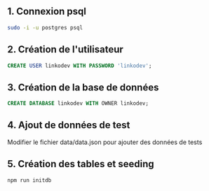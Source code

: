 ## 1. Connexion psql
```sh
sudo -i -u postgres psql
```


## 2. Création de l'utilisateur

```SQL
CREATE USER linkodev WITH PASSWORD 'linkodev';
```

## 3. Création de la base de données

```SQL
CREATE DATABASE linkodev WITH OWNER linkodev;
```

## 4. Ajout de données de test

Modifier le fichier data/data.json pour ajouter des données de tests

## 5. Création des tables et seeding

```sh
npm run initdb
```
